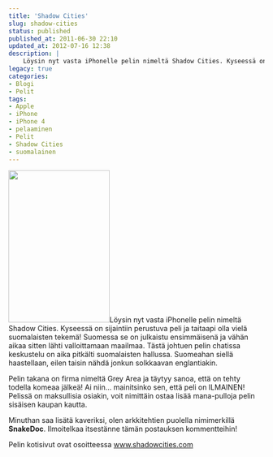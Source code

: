 ```yaml
---
title: 'Shadow Cities'
slug: shadow-cities
status: published
published_at: 2011-06-30 22:10
updated_at: 2012-07-16 12:38
description: |
    Löysin nyt vasta iPhonelle pelin nimeltä Shadow Cities. Kyseessä on sijaintiin perustuva peli ja taitaapi olla vielä suomalaisten tekemä! Suomessa se on julkaistu ensimmäisenä ja vähän aikaa sitten lähti valloittamaan maailmaa. Tästä johtuen pelin chatissa keskustelu on aika pitkälti suomalaisten hallussa. Suomeahan siellä haastellaan, eilen taisin nähdä jonkun solkkaavan englantiakin. Pelin takana on firma nimeltä… Jatka lukemista Shadow Cities
legacy: true
categories:
- Blogi
- Pelit
tags:
- Apple
- iPhone
- iPhone 4
- pelaaminen
- Pelit
- Shadow Cities
- suomalainen
---
```


<p><img loading="lazy" decoding="async" class="alignright size-medium wp-image-2189" title="Shadow Cities" src="https://cdn.markokaartinen.net/uploads/2011/06/mapview-554x833.jpg" alt="" width="199" height="300" />Löysin nyt vasta iPhonelle pelin nimeltä Shadow Cities. Kyseessä on sijaintiin perustuva peli ja taitaapi olla vielä suomalaisten tekemä! Suomessa se on julkaistu ensimmäisenä ja vähän aikaa sitten lähti valloittamaan maailmaa. Tästä johtuen pelin chatissa keskustelu on aika pitkälti suomalaisten hallussa. Suomeahan siellä haastellaan, eilen taisin nähdä jonkun solkkaavan englantiakin.</p>
<p>Pelin takana on firma nimeltä Grey Area ja täytyy sanoa, että on tehty todella komeaa jälkeä! Ai niin&#8230; mainitsinko sen, että peli on ILMAINEN! Pelissä on maksullisia osiakin, voit nimittäin ostaa lisää mana-pulloja pelin sisäisen kaupan kautta.</p>
<p>Minuthan saa lisätä kaveriksi, olen arkkitehtien puolella nimimerkillä <strong>SnakeDoc</strong>. Ilmoitelkaa itsestänne tämän postauksen kommentteihin!</p>
<p>Pelin kotisivut ovat osoitteessa <a href="http://www.shadowcities.com/" target="_blank">www.shadowcities.com</a></p>